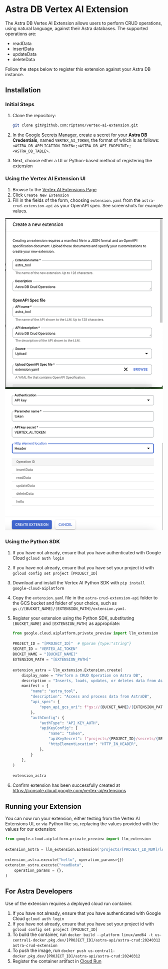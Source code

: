  # Astra DB Vertex AI Extension

The Astra DB Vertex AI Extension allows users to perform CRUD operations, using natural language, against their Astra databases. The supported operations are:

- readData
- insertData
- updateData
- deleteData

Follow the steps below to register this extension against your Astra DB instance.

## Installation

### Initial Steps

1. Clone the repository:

    ```bash
    git clone git@github.com:riptano/vertex-ai-extension.git
    ```

2. In the [Google Secrets Manager](https://console.cloud.google.com/security/secret-manager), create a secret for your **Astra DB Credentials**, named `VERTEX_AI_TOKEN`, the format of which is as follows: `<ASTRA_DB_APPLICATION_TOKEN>;<ASTRA_DB_API_ENDPOINT>;<ASTRA_DB_TABLE>`.
3. Next, choose either a UI or Python-based method of registering the extension

### Using the Vertex AI Extension UI

1. Browse to the [Vertex AI Extensions Page](https://console.cloud.google.com/vertex-ai/extensions)
2. Click `Create New Extension`
3. Fill in the fields of the form, choosing `extension.yaml` from the `astra-crud-extension-api` as your OpenAPI spec. See screenshots for example values.

![Example of Registering Astra Extension](images/vertexai1.png)
![Example of Registering Astra Extension](images/vertexai2.png)

### Using the Python SDK

1. If you have not already, ensure that you have authenticated with Google Cloud `gcloud auth login`
2. If you have not already, ensure that you have set your project id with `gcloud config set project [PROJECT_ID]`
3. Download and install the Vertex AI Python SDK with `pip install google-cloud-aiplatform`
4. Copy the `extension.yaml` file in the `astra-crud-extension-api` folder to the GCS bucket and folder of your choice, such as `gs://[BUCKET_NAME]/[EXTENSION_PATH]/extension.yaml`.
5. Register your extension using the Python SDK, substituting `[BUCKET_NAME]` and `[EXTENSION_PATH]` as appropriate:

    ```python
    from google.cloud.aiplatform.private_preview import llm_extension
  
    PROJECT_ID = "[PROJECT_ID]"  # @param {type:"string"}
    SECRET_ID = "VERTEX_AI_TOKEN"
    BUCKET_NAME = "[BUCKET_NAME]"
    EXTENSION_PATH = "[EXTENSION_PATH]"
    
    extension_astra = llm_extension.Extension.create(
        display_name = "Perform a CRUD Operation on Astra DB",
        description = "Inserts, loads, updates, or deletes data from Astra DB and returns it to the user",
        manifest = {
            "name": "astra_tool",
            "description": "Access and process data from AstraDB",
            "api_spec": {
                "open_api_gcs_uri": f"gs://{BUCKET_NAME}/{EXTENSION_PATH}/extension.yaml"
            },
            "authConfig": {
                "authType": "API_KEY_AUTH",
                "apiKeyConfig": {
                    "name": "token",
                    "apiKeySecret": f"projects/{PROJECT_ID}/secrets/{SECRET_ID}/versions/1",
                    "httpElementLocation": "HTTP_IN_HEADER",
                },
            }
        },
    )
    
    extension_astra
    ```

6. Confirm extension has been successfully created at <https://console.cloud.google.com/vertex-ai/extensions>

## Running your Extension

You can now run your extension, either testing from the Vertex AI Extensions UI, or via Python like so, replacing the values provided with the values for our extension:

```python
from google.cloud.aiplatform.private_preview import llm_extension

extension_astra = llm_extension.Extension('projects/[PROJECT_ID_NUM]/locations/us-central1/extensions/[EXTENSION_ID_NUM]')

extension_astra.execute("hello", operation_params={})
extension_astra.execute("readData",
    operation_params = {},
)
```

## For Astra Developers

Use of the extension requires a deployed cloud run container.

1. If you have not already, ensure that you have authenticated with Google Cloud `gcloud auth login`
2. If you have not already, ensure that you have set your project id with `gcloud config set project [PROJECT_ID]`
3. To build the container, run `docker build --platform linux/amd64 -t us-central1-docker.pkg.dev/[PROJECT_ID]/astra-api/astra-crud:20240312 astra-crud-extension`
4. To push the image, run `docker push us-central1-docker.pkg.dev/[PROJECT_ID]/astra-api/astra-crud:20240312`
5. Register the container artifact in [Cloud Run](https://console.cloud.google.com/run/create)
